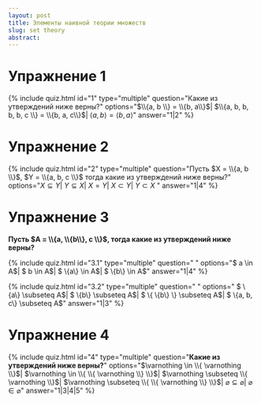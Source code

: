 ```yaml
---
layout: post
title: Элементы наивной теории множеств
slug: set theory
abstract: 
---
```



# Упражнениe 1 

{% include quiz.html 
  id="1"
  type="multiple" 
  question="Какие из утверждений ниже верны?" 
  options="$\\{a, b \\} = \\{b, a\\}$|
  $\\{a, b, b, b, b, c \\} = \\{b, a, c\\}$|
  $\langle a, b \rangle = \langle b, a \rangle$"
  answer="1|2" 
%}

# Упражнениe 2 

{% include quiz.html 
  id="2"
  type="multiple" 
  question="Пусть $X = \\{a, b \\}$, $Y = \\{a, b, c \\}$   тогда какие из утверждений ниже верны?" 
  options="$X \subseteq Y$|
  $Y \subseteq X$|
  $X = Y$|
  $X \subset Y$|
  $Y \subset X$
  "
  answer="1|4" 
%}


# Упражнениe 3

**Пусть $A = \\{a, \\{b\\}, c \\}$, тогда какие из утверждений ниже верны?** 

{% include quiz.html 
  id="3.1"
  type="multiple" 
  question=" " 
  options="$ a \in A$|
$ b \in A$|
$ \\{a\\} \in A$|
$ \\{b\\} \in A$"
answer="1|4" 
%}

{% include quiz.html 
  id="3.2"
  type="multiple" 
  question=" " 
  options="
$ \\{a\\} \subseteq A$|
$ \\{b\\} \subseteq A$|
$ \\{ \\{b\\} \\} \subseteq A$|
$ \\{a, b, c\\} \subseteq A$" 
answer="1|3" 
%}

# Упражнениe 4
{% include quiz.html 
  id="4"
  type="multiple" 
  question="**Какие из утверждений ниже верны?**" 
  options="$\varnothing \in \\{ \varnothing \\}$|
$\varnothing \in \\{ \\{ \varnothing \\} \\}$|
$\varnothing \subseteq \\{ \varnothing \\}$|
$\varnothing \subseteq \\{ \\{ \varnothing \\} \\}$|
$\varnothing \subseteq \varnothing$|
$\varnothing \in \varnothing$" 
answer="1|3|4|5" 
%}

